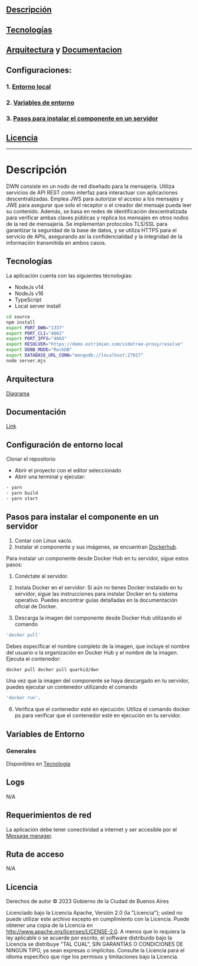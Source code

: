## [Descripción](https://github.com/gcba/dwn/tree/master?tab=readme-ov-file#descripci%C3%B3n)
## [Tecnologías](https://github.com/gcba/dwn/tree/master?tab=readme-ov-file#tecnolog%C3%ADas)
## [Arquitectura](https://docs.quarkid.org/Arquitectura/) y [Documentacion](https://docs.quarkid.org/Arquitectura/componentes/)
## Configuraciones:
### 1. [Entorno local](https://github.com/gcba/dwn/tree/master?tab=readme-ov-file#configuraci%C3%B3n-de-entorno-local)
### 2. [Variables de entorno](https://github.com/gcba/dwn/tree/master?tab=readme-ov-file#configuraci%C3%B3n-de-entorno-local)
### 3. [Pasos para instalar el componente en un servidor](https://github.com/gcba/dwn/tree/master?tab=readme-ov-file#pasos-para-instalar-el-componente-en-un-servidor)

## [Licencia](https://github.com/gcba/dwn/tree/master?tab=readme-ov-file#licencia)






----------------------------------------------------------------------------------------------------------------------------------------------------------------------------------------------------------------

# Descripción

DWN consiste en un nodo de red diseñado para la mensajería. Utiliza servicios de API REST como interfaz para interactuar con
aplicaciones descentralizadas. Emplea JWS para autorizar el acceso a los mensajes y JWE para asegurar que solo el receptor o el creador del mensaje pueda leer su contenido. Además,
se basa en redes de identificación descentralizada para verificar ambas claves públicas y replica los mensajes en otros nodos de la red de mensajería.
Se implementan protocolos TLS/SSL para garantizar la seguridad de la base de datos, y se utiliza HTTPS para el servicio de APIs, asegurando así la confidencialidad y la integridad de
la información transmitida en ambos casos.

## Tecnologías

La aplicación cuenta con las siguientes técnologias:

- NodeJs v14
- NodeJs v16
- TypeScript
- Local server install
```bash
cd source
npm install
export PORT_DWN="1337"
export PORT_CLI="4002"
export PORT_IPFS="4003"
export RESOLVER="https://demo.extrimian.com/sidetree-proxy/resolve"
export DDBB_MODE="RockDB"
export DATABASE_URL_CONN="mongodb://localhost:27017"
node server.mjs
```

## Arquitectura
[Diagrama](https://docs.quarkid.org/Arquitectura/)

## Documentación
[Link](https://docs.quarkid.org/Arquitectura/componentes/)

## Configuración de entorno local

Clonar el repositorio

- Abrir el proyecto con el editor seleccionado
- Abrir una terminal y ejecutar:

```bash
- yarn
- yarn build
- yarn start
```

## Pasos para instalar el componente en un servidor

1. Contar con Linux vacío. 
2. Instalar el componente y sus imágenes, se encuentran [Dockerhub](https://hub.docker.com/r/quarkid/dwn). 

Para instalar un componente desde Docker Hub en tu servidor, sigue estos pasos:

1. Conéctate al servidor.

2. Instala Docker en el servidor:
Si aún no tienes Docker instalado en tu servidor, sigue las instrucciones para instalar Docker en tu sistema operativo. Puedes encontrar guías detalladas en la documentación oficial de Docker.

3. Descarga la imagen del componente desde Docker Hub utilizando el comando
   
```bash
'docker pull'
```

Debes especificar el nombre completo de la imagen, que incluye el nombre del usuario o la organización en Docker Hub y el nombre de la imagen. Ejecuta el contenedor: 

```bash
docker pull docker pull quarkid/dwn
```

Una vez que la imagen del componente se haya descargado en tu servidor, puedes ejecutar un contenedor utilizando el comando

```bash
'docker run'.
```

6. Verifica que el contenedor esté en ejecución:
Utiliza el comando docker ps para verificar que el contenedor esté en ejecución en tu servidor.

## Variables de Entorno

### Generales

Disponibles en [Tecnología](https://github.com/gcba/dwn/tree/master?tab=readme-ov-file#tecnolog%C3%ADas)

## Logs

N/A

## Requerimientos de red

La aplicación debe tener conectividad a internet y ser accesible por el [Message manager](https://github.com/gcba/message-manager/tree/master).

## Ruta de acceso

N/A

## Licencia
Derechos de autor © 2023 Gobierno de la Ciudad de Buenos Aires

Licenciado bajo la Licencia Apache, Versión 2.0 (la "Licencia");
usted no puede utilizar este archivo excepto en cumplimiento con la Licencia.
Puede obtener una copia de la Licencia en
http://www.apache.org/licenses/LICENSE-2.0.
A menos que lo requiera la ley aplicable o se acuerde por escrito, el software
distribuido bajo la Licencia se distribuye "TAL CUAL",
SIN GARANTÍAS O CONDICIONES DE NINGÚN TIPO, ya sean expresas o implícitas.
Consulte la Licencia para el idioma específico que rige los permisos y
limitaciones bajo la Licencia.
